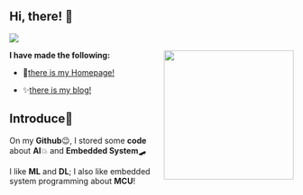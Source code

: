 ## Hi, there! 👏 

![](https://visitor-badge.glitch.me/badge?page_id=callmewenhao)

<img align='right' src="https://media.giphy.com/media/MeJgB3yMMwIaHmKD4z/giphy.gif" width="230">

**I have made the following:**

- 🎉[there is my Homepage!](https://callmewenhao.github.io/) 

- ✨[there is my blog!](https://callmewenhao.github.io/blog/) 

## Introduce🎈

On my **Github**😉, I stored some **code** about **AI**💥 and **Embedded System**🛹

I like **ML** and **DL**; I also like embedded system programming about **MCU**!

